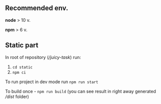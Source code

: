 ## Recommended env.

**node** > 10 v.

**npm** > 6 v.


## Static part

In root of repository (*/juicy-task*) run:
1. ```cd static```
2. ```npm ci```

To run project in dev mode run ```npm run start```

To build once - ```npm run build``` (you can see result in right away generated */dist* folder)
